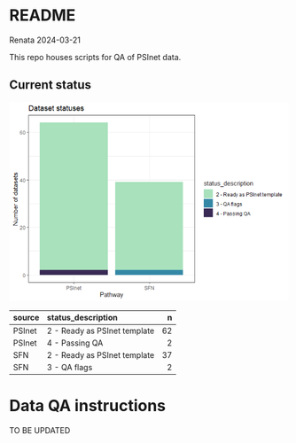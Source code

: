 README
================
Renata
2024-03-21

This repo houses scripts for QA of PSInet data.

## Current status

![](README_files/figure-gfm/unnamed-chunk-2-1.png)<!-- -->

| source | status_description           |   n |
|:-------|:-----------------------------|----:|
| PSInet | 2 - Ready as PSInet template |  62 |
| PSInet | 4 - Passing QA               |   2 |
| SFN    | 2 - Ready as PSInet template |  37 |
| SFN    | 3 - QA flags                 |   2 |

# Data QA instructions

TO BE UPDATED
